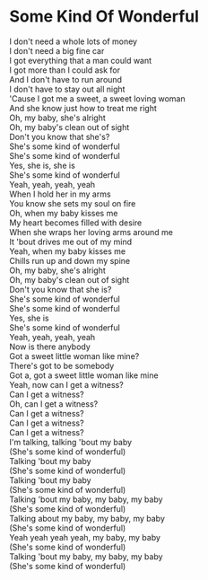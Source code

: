 # Some Kind Of Wonderful

I don't need a whole lots of money  
I don't need a big fine car  
I got everything that a man could want  
I got more than I could ask for  
And I don't have to run around  
I don't have to stay out all night  
'Cause I got me a sweet, a sweet loving woman  
And she know just how to treat me right  
Oh, my baby, she's alright  
Oh, my baby's clean out of sight  
Don't you know that she's?  
She's some kind of wonderful  
She's some kind of wonderful  
Yes, she is, she is  
She's some kind of wonderful  
Yeah, yeah, yeah, yeah  
When I hold her in my arms  
You know she sets my soul on fire  
Oh, when my baby kisses me  
My heart becomes filled with desire  
When she wraps her loving arms around me  
It 'bout drives me out of my mind  
Yeah, when my baby kisses me  
Chills run up and down my spine  
Oh, my baby, she's alright  
Oh, my baby's clean out of sight  
Don't you know that she is?  
She's some kind of wonderful  
She's some kind of wonderful  
Yes, she is  
She's some kind of wonderful  
Yeah, yeah, yeah, yeah  
Now is there anybody  
Got a sweet little woman like mine?  
There's got to be somebody  
Got a, got a sweet little woman like mine  
Yeah, now can I get a witness?  
Can I get a witness?  
Oh, can I get a witness?  
Can I get a witness?  
Can I get a witness?  
Can I get a witness?  
I'm talking, talking 'bout my baby  
(She's some kind of wonderful)  
Talking 'bout my baby  
(She's some kind of wonderful)  
Talking 'bout my baby  
(She's some kind of wonderful)  
Talking 'bout my baby, my baby, my baby  
(She's some kind of wonderful)  
Talking about my baby, my baby, my baby  
(She's some kind of wonderful)  
Yeah yeah yeah yeah, my baby, my baby  
(She's some kind of wonderful)  
Talking 'bout my baby, my baby, my baby  
(She's some kind of wonderful)
